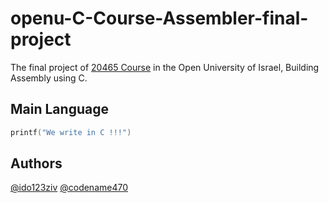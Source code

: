 # openu-C-Course-Assembler-final-project
The final project of [20465 Course](https://www.openu.ac.il/courses/20465.htm)  in the Open University of Israel, Building Assembly using C.

## Main Language 
```C
printf("We write in C !!!")
```

## Authors
[@ido123ziv](https://github.com/ido123ziv)
[@codename470](https://github.com/codename470)
